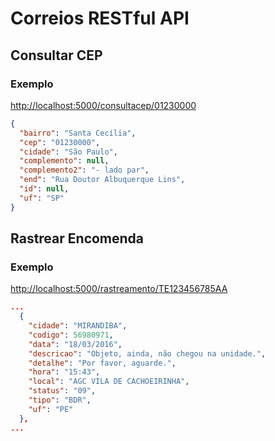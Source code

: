 # Correios RESTful API

## Consultar CEP

### Exemplo

[http://localhost:5000/consultacep/01230000](http://localhost:5000/consultacep/01230000)

```json
{
  "bairro": "Santa Cecília",
  "cep": "01230000",
  "cidade": "São Paulo",
  "complemento": null,
  "complemento2": "- lado par",
  "end": "Rua Doutor Albuquerque Lins",
  "id": null,
  "uf": "SP"
}
```

## Rastrear Encomenda

### Exemplo

[http://localhost:5000/rastreamento/TE123456785AA](http://localhost:5000/rastreamento/TE123456785AA)

```json
...
  {
    "cidade": "MIRANDIBA",
    "codigo": 56980971,
    "data": "18/03/2016",
    "descricao": "Objeto, ainda, não chegou na unidade.",
    "detalhe": "Por favor, aguarde.",
    "hora": "15:43",
    "local": "AGC VILA DE CACHOEIRINHA",
    "status": "09",
    "tipo": "BDR",
    "uf": "PE"
  },
...
```
